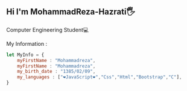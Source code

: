 ## Hi I'm MohammadReza-Hazrati🖐
Computer Engineering Student💻

My Information : 
```JavaScript
let MyInfo = {
    myFirstName : "Mohammadreza",
    myFirstName : "Mohammadreza",
    my_birth_date : "1385/02/09",
    my_languages : ["❤JavaScript❤","Css","Html","Bootstrap","C"],
}
```


